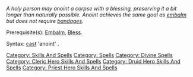 *A holy person may anoint a corpse with a blessing, preserving it a bit
longer than naturally possible. Anoint achieves the same goal as
[embalm](Embalm "wikilink") but does not require
[bandages](Some_Bandages "wikilink").*

Prerequisite(s): [Embalm](Embalm "wikilink"), [Bless](Bless "wikilink").

Syntax: [cast](Cast "wikilink") 'anoint' <corpse>.

[Category: Skills And Spells](Category:_Skills_And_Spells "wikilink")
[Category: Spells](Category:_Spells "wikilink") [Category: Divine
Spells](Category:_Divine_Spells "wikilink") [Category: Cleric Hero
Skills And Spells](Category:_Cleric_Hero_Skills_And_Spells "wikilink")
[Category: Druid Hero Skills And
Spells](Category:_Druid_Hero_Skills_And_Spells "wikilink") [Category:
Priest Hero Skills And
Spells](Category:_Priest_Hero_Skills_And_Spells "wikilink")

